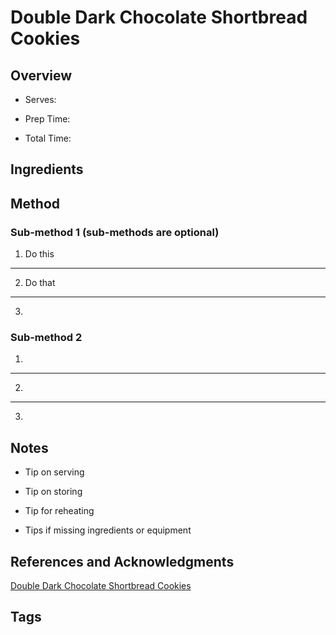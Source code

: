 # Double Dark Chocolate Shortbread Cookies

## Overview

- Serves:

- Prep Time:

- Total Time:

## Ingredients



## Method

### Sub-method 1 (sub-methods are optional)

1. Do this
---
2. Do that
---
3.

### Sub-method 2

1.
---
2.
---
3.

## Notes

- Tip on serving

- Tip on storing

- Tip for reheating

- Tips if missing ingredients or equipment

## References and Acknowledgments

[Double Dark Chocolate Shortbread Cookies](http://theviewfromgreatisland.com/2011/12/double-dark-chocolate-shortbread-cookies.html)

## Tags


